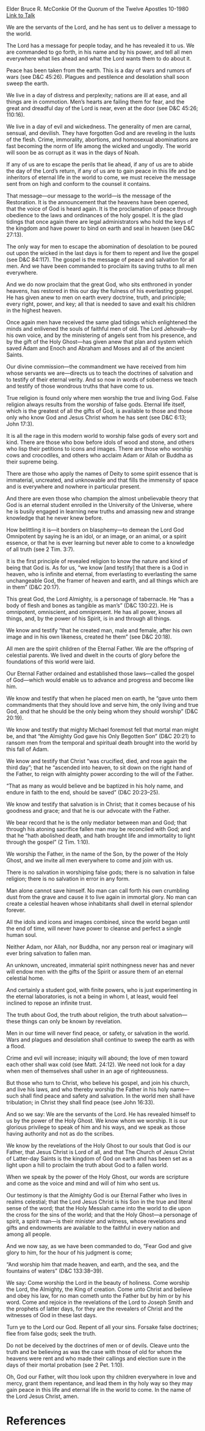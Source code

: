Elder Bruce R. McConkie
Of the Quorum of the Twelve Apostles
10-1980
[Link to Talk](https://www.churchofjesuschrist.org/study/general-conference/1980/10/the-lord-god-of-the-restoration?lang=eng)

We are the servants of the Lord, and he has sent us to deliver a message to the world.

The Lord has a message for people today, and he has revealed it to us. We are commanded to go forth, in his name and by his power, and tell all men everywhere what lies ahead and what the Lord wants them to do about it.

Peace has been taken from the earth. This is a day of wars and rumors of wars (see D&C 45:26). Plagues and pestilence and desolation shall soon sweep the earth.

We live in a day of distress and perplexity; nations are ill at ease, and all things are in commotion. Men’s hearts are failing them for fear, and the great and dreadful day of the Lord is near, even at the door (see D&C 45:26; 110:16).

We live in a day of evil and wickedness. The generality of men are carnal, sensual, and devilish. They have forgotten God and are reveling in the lusts of the flesh. Crime, immorality, abortions, and homosexual abominations are fast becoming the norm of life among the wicked and ungodly. The world will soon be as corrupt as it was in the days of Noah.

If any of us are to escape the perils that lie ahead, if any of us are to abide the day of the Lord’s return, if any of us are to gain peace in this life and be inheritors of eternal life in the world to come, we must receive the message sent from on high and conform to the counsel it contains.

That message—our message to the world—is the message of the Restoration. It is the announcement that the heavens have been opened, that the voice of God is heard again. It is the proclamation of peace through obedience to the laws and ordinances of the holy gospel. It is the glad tidings that once again there are legal administrators who hold the keys of the kingdom and have power to bind on earth and seal in heaven (see D&C 27:13).

The only way for men to escape the abomination of desolation to be poured out upon the wicked in the last days is for them to repent and live the gospel (see D&C 84:117). The gospel is the message of peace and salvation for all men. And we have been commanded to proclaim its saving truths to all men everywhere.

And we do now proclaim that the great God, who sits enthroned in yonder heavens, has restored in this our day the fulness of his everlasting gospel. He has given anew to men on earth every doctrine, truth, and principle; every right, power, and key; all that is needed to save and exalt his children in the highest heaven.

Once again men have received the same glad tidings which enlightened the minds and enlivened the souls of faithful men of old. The Lord Jehovah—by his own voice, and by the ministering of angels sent from his presence, and by the gift of the Holy Ghost—has given anew that plan and system which saved Adam and Enoch and Abraham and Moses and all of the ancient Saints.

Our divine commission—the commandment we have received from him whose servants we are—directs us to teach the doctrines of salvation and to testify of their eternal verity. And so now in words of soberness we teach and testify of those wondrous truths that have come to us.

True religion is found only where men worship the true and living God. False religion always results from the worship of false gods. Eternal life itself, which is the greatest of all the gifts of God, is available to those and those only who know God and Jesus Christ whom he has sent (see D&C 6:13; John 17:3).

It is all the rage in this modern world to worship false gods of every sort and kind. There are those who bow before idols of wood and stone, and others who lisp their petitions to icons and images. There are those who worship cows and crocodiles, and others who acclaim Adam or Allah or Buddha as their supreme being.

There are those who apply the names of Deity to some spirit essence that is immaterial, uncreated, and unknowable and that fills the immensity of space and is everywhere and nowhere in particular present.

And there are even those who champion the almost unbelievable theory that God is an eternal student enrolled in the University of the Universe, where he is busily engaged in learning new truths and amassing new and strange knowledge that he never knew before.

How belittling it is—it borders on blasphemy—to demean the Lord God Omnipotent by saying he is an idol, or an image, or an animal, or a spirit essence, or that he is ever learning but never able to come to a knowledge of all truth (see 2 Tim. 3:7).

It is the first principle of revealed religion to know the nature and kind of being that God is. As for us, “we know [and testify] that there is a God in heaven, who is infinite and eternal, from everlasting to everlasting the same unchangeable God, the framer of heaven and earth, and all things which are in them” (D&C 20:17).

This great God, the Lord Almighty, is a personage of tabernacle. He “has a body of flesh and bones as tangible as man’s” (D&C 130:22). He is omnipotent, omniscient, and omnipresent. He has all power, knows all things, and, by the power of his Spirit, is in and through all things.

We know and testify “that he created man, male and female, after his own image and in his own likeness, created he them” (see D&C 20:18).

All men are the spirit children of the Eternal Father. We are the offspring of celestial parents. We lived and dwelt in the courts of glory before the foundations of this world were laid.

Our Eternal Father ordained and established those laws—called the gospel of God—which would enable us to advance and progress and become like him.

We know and testify that when he placed men on earth, he “gave unto them commandments that they should love and serve him, the only living and true God, and that he should be the only being whom they should worship” (D&C 20:19).

We know and testify that mighty Michael foremost fell that mortal man might be, and that “the Almighty God gave his Only Begotten Son” (D&C 20:21) to ransom men from the temporal and spiritual death brought into the world by this fall of Adam.

We know and testify that Christ “was crucified, died, and rose again the third day”; that he “ascended into heaven, to sit down on the right hand of the Father, to reign with almighty power according to the will of the Father.

“That as many as would believe and be baptized in his holy name, and endure in faith to the end, should be saved” (D&C 20:23–25).

We know and testify that salvation is in Christ; that it comes because of his goodness and grace; and that he is our advocate with the Father.

We bear record that he is the only mediator between man and God; that through his atoning sacrifice fallen man may be reconciled with God; and that he “hath abolished death, and hath brought life and immortality to light through the gospel” (2 Tim. 1:10).

We worship the Father, in the name of the Son, by the power of the Holy Ghost, and we invite all men everywhere to come and join with us.

There is no salvation in worshiping false gods; there is no salvation in false religion; there is no salvation in error in any form.

Man alone cannot save himself. No man can call forth his own crumbling dust from the grave and cause it to live again in immortal glory. No man can create a celestial heaven whose inhabitants shall dwell in eternal splendor forever.

All the idols and icons and images combined, since the world began until the end of time, will never have power to cleanse and perfect a single human soul.

Neither Adam, nor Allah, nor Buddha, nor any person real or imaginary will ever bring salvation to fallen man.

An unknown, uncreated, immaterial spirit nothingness never has and never will endow men with the gifts of the Spirit or assure them of an eternal celestial home.

And certainly a student god, with finite powers, who is just experimenting in the eternal laboratories, is not a being in whom I, at least, would feel inclined to repose an infinite trust.

The truth about God, the truth about religion, the truth about salvation—these things can only be known by revelation.

Men in our time will never find peace, or safety, or salvation in the world. Wars and plagues and desolation shall continue to sweep the earth as with a flood.

Crime and evil will increase; iniquity will abound; the love of men toward each other shall wax cold (see Matt. 24:12). We need not look for a day when men of themselves shall usher in an age of righteousness.

But those who turn to Christ, who believe his gospel, and join his church, and live his laws, and who thereby worship the Father in his holy name—such shall find peace and safety and salvation. In the world men shall have tribulation; in Christ they shall find peace (see John 16:33).

And so we say: We are the servants of the Lord. He has revealed himself to us by the power of the Holy Ghost. We know whom we worship. It is our glorious privilege to speak of him and his ways, and we speak as those having authority and not as do the scribes.

We know by the revelations of the Holy Ghost to our souls that God is our Father, that Jesus Christ is Lord of all, and that The Church of Jesus Christ of Latter-day Saints is the kingdom of God on earth and has been set as a light upon a hill to proclaim the truth about God to a fallen world.

When we speak by the power of the Holy Ghost, our words are scripture and come as the voice and mind and will of him who sent us.

Our testimony is that the Almighty God is our Eternal Father who lives in realms celestial; that the Lord Jesus Christ is his Son in the true and literal sense of the word; that the Holy Messiah came into the world to die upon the cross for the sins of the world; and that the Holy Ghost—a personage of spirit, a spirit man—is their minister and witness, whose revelations and gifts and endowments are available to the faithful in every nation and among all people.

And we now say, as we have been commanded to do, “Fear God and give glory to him, for the hour of his judgment is come;

“And worship him that made heaven, and earth, and the sea, and the fountains of waters” (D&C 133:38–39).

We say: Come worship the Lord in the beauty of holiness. Come worship the Lord, the Almighty, the King of creation. Come unto Christ and believe and obey his law, for no man cometh unto the Father but by him or by his word. Come and rejoice in the revelations of the Lord to Joseph Smith and the prophets of latter days, for they are the revealers of Christ and the witnesses of God in these last days.

Turn ye to the Lord our God. Repent of all your sins. Forsake false doctrines; flee from false gods; seek the truth.

Do not be deceived by the doctrines of men or of devils. Cleave unto the truth and be believing as was the case with those of old for whom the heavens were rent and who made their callings and election sure in the days of their mortal probation (see 2 Pet. 1:10).

Oh, God our Father, wilt thou look upon thy children everywhere in love and mercy, grant them repentance, and lead them in thy holy way so they may gain peace in this life and eternal life in the world to come. In the name of the Lord Jesus Christ, amen.

# References
